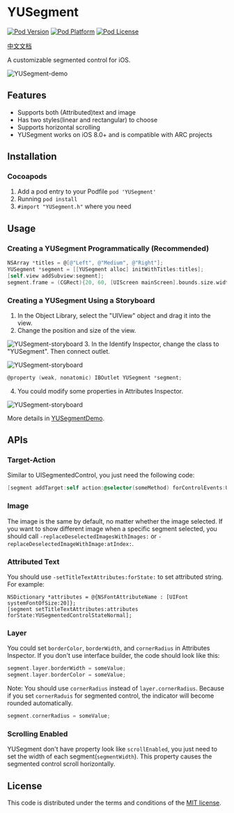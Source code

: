 # YUSegment
[![Pod Version](https://img.shields.io/cocoapods/v/YUSegment.svg)]()
[![Pod Platform](https://img.shields.io/cocoapods/p/YUSegment.svg?style=flat)]()
[![Pod License](https://img.shields.io/cocoapods/l/YUSegment.svg)]()

[中文文档](http://www.jianshu.com/p/dfe654b749b3)

A customizable segmented control for iOS.

![YUSegment-demo](https://github.com/afishhhhh/YUSegment/blob/master/Images/demo.png)

## Features

- Supports both (Attributed)text and image
- Has two styles(linear and rectangular) to choose
- Supports horizontal scrolling
- YUSegment works on iOS 8.0+ and is compatible with ARC projects

## Installation

### Cocoapods

1. Add a pod entry to your Podfile `pod 'YUSegment'`
2. Running `pod install`
3. `#import "YUSegment.h"` where you need

## Usage

### Creating a YUSegment Programmatically (Recommended)

```objective-c
NSArray *titles = @[@"Left", @"Medium", @"Right"];
YUSegment *segment = [[YUSegment alloc] initWithTitles:titles];
[self.view addSubview:segment];
segment.frame = (CGRect){20, 60, [UIScreen mainScreen].bounds.size.width - 40, 44};
```

### Creating a YUSegment Using a Storyboard

1. In the Object Library, select the "UIView" object and drag it into the view.
2. Change the position and size of the view.

  ![YUSegment-storyboard](https://github.com/afishhhhh/YUSegment/blob/master/Images/storyboard2.png)
3. In the Identify Inspector, change the class to "YUSegment". Then connect outlet.

  ![YUSegment-storyboard](https://github.com/afishhhhh/YUSegment/blob/master/Images/storyboard1.png)
  ```objective-c
  @property (weak, nonatomic) IBOutlet YUSegment *segment;
  ```
4. You could modify some properties in Attributes Inspector.

  ![YUSegment-storyboard](https://github.com/afishhhhh/YUSegment/blob/master/Images/storyboard3.png)

More details in [YUSegmentDemo](YUSegmentDemo).

## APIs

### Target-Action

Similar to UISegmentedControl, you just need the following code:
```objective-c
[segment addTarget:self action:@selector(someMethod) forControlEvents:UIControlEventValueChanged];
```

### Image

The image is the same by default, no matter whether the image selected. If you want to show different image when a specific segment selected, you should call `-replaceDeselectedImagesWithImages:` or `-replaceDeselectedImageWithImage:atIndex:`.

### Attributed Text

You should use `-setTitleTextAttributes:forState:` to set attributed string. For example:
```objeective-c
NSDictionary *attributes = @{NSFontAttributeName : [UIFont systemFontOfSize:20]};
[segment setTitleTextAttributes:attributes forState:YUSegmentedControlStateNormal];
```

### Layer

You could set `borderColor`, `borderWidth`, and `cornerRadius` in Attributes Inspector. If you don't use interface builder, the code should look like this:
```objective-c
segment.layer.borderWidth = someValue;
segment.layer.borderColor = someValue;
```
Note: You should use `cornerRadius` instead of `layer.cornerRadius`. Because if you set `cornerRaduis` for segmented control, the indicator will become rounded automatically.
```objective-c
segment.cornerRadius = someValue;
```

### Scrolling Enabled

YUSegment don't have property look like `scrollEnabled`, you just need to set the width of each segment(`segmentWidth`). This property causes the segmented control scroll horizontally.

## License

This code is distributed under the terms and conditions of the [MIT license](LICENSE).
